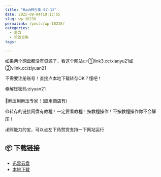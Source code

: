 ```yaml
---
title: "HaoWM合集 07-13"
date: 2025-09-04T18:13:55
slug: wp-10238
permalink: /posts/wp-10238/
categories:
  - 盖📺
  - 恰饭合集
tags:

---
```


如果两个网盘都没有资源了，看这个网站👉①link3.cc/xianyu21或②vlink.cc/ziyuan21

不需要注册账号！直接点本地下载转存OK？懂吧！

🟢解压密码:ziyuan21

🔵解压用解压专家！(应用商店有)

🟡转存的链接网盘有教程！一定要看教程！按教程操作！不按教程操作你不会解压！

💰🈶能力的宝，可以点左下角赞赏支持一下网站运行

## 📦 下载链接
- [迅雷云盘](https://blziyuan21.com/pay-download/10238?key=d202beb333&down_id=0)
- [本地下载](https://blziyuan21.com/pay-download/10238?key=d202beb333&down_id=1)

